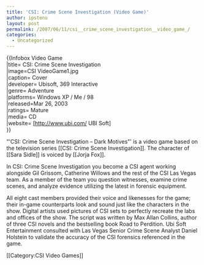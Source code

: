 ```yaml
---
title: 'CSI: Crime Scene Investigation (Video Game)'
author: ipstenu
layout: post
permalink: /2007/06/11/csi__crime_scene_investigation__video_game_/
categories:
  - Uncategorized
---
```

{{Infobox Video Game  
|title= CSI: Crime Scene Investigation  
|image=CSI VideoGame1.jpg  
|caption= Cover  
|developer= Ubisoft, 369 Interactive  
|genre= Adventure  
|platforms= Windows XP / Me / 98  
|released=Mar 26, 2003  
|ratings= Mature  
|media= CD  
|website= [http://www.ubi.com/ UBI Soft]  
}}

&#8221;'CSI: Crime Scene Investigation &#8211; Dark Motives&#8221;' is a video game based on the television series [[CSI: Crime Scene Investigation]]. The character of [[Sara Sidle]] is voiced by [[Jorja Fox]].

In CSI: Crime Scene Investigation you become a CSI agent working alongside Gil Grissom, Catherine Willows and the rest of the CSI Las Vegas team. As a member of the team you question witnesses, examine crime scenes, and analyze evidence utilizing the latest in forensic equipment.

All eight cast members provided their voice and likenesses for the game; their in-game counterparts look and sound just like the characters in the show. Digital artists used pictures of CSI sets to perfectly recreate the labs and offices of the show. The script was written by Max Allan Collins, author of three CSI novels and the bestselling book Road to Perdition. Ubi Soft Entertainment consulted with Las Vegas Senior Crime Scene Analyst Daniel Holstein to validate the accuracy of the CSI forensics referenced in the game. 

[[Category:CSI Video Games]]